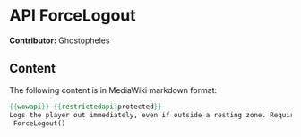 # API ForceLogout

**Contributor:** Ghostopheles

## Content

The following content is in MediaWiki markdown format:

```mediawiki
{{wowapi}} {{restrictedapi|protected}}
Logs the player out immediately, even if outside a resting zone. Requires a server-side flag to function.
 ForceLogout()
```